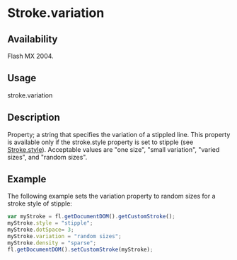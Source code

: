 # Stroke.variation

## Availability

Flash MX 2004.

## Usage

stroke.variation

## Description

Property; a string that specifies the variation of a stippled line. This property is available only if the stroke.style property is set to stipple (see [Stroke.style](../Stroke_object/Stroke20.md)). Acceptable values are "one size", "small variation", "varied sizes", and "random sizes".

## Example

The following example sets the variation property to random sizes for a stroke style of stipple:

```javascript
var myStroke = fl.getDocumentDOM().getCustomStroke();
myStroke.style = "stipple";
myStroke.dotSpace= 3;
myStroke.variation = "random sizes";
myStroke.density = "sparse";
fl.getDocumentDOM().setCustomStroke(myStroke);
```
